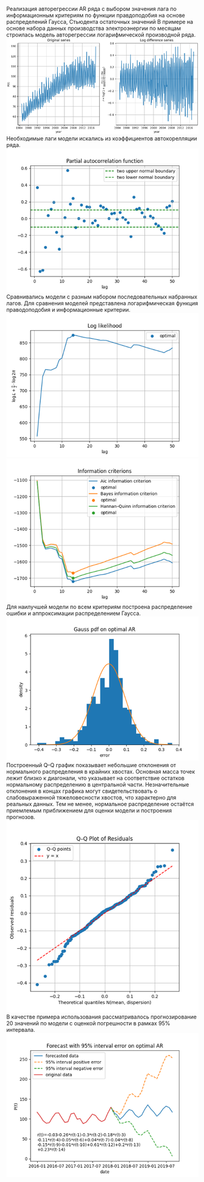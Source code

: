 Реализация авторегрессии AR ряда с выбором значения лага по информационным критериям по функции правдоподобия на основе распределений Гаусса, Стьюдента остаточных значений
В примере на основе набора данных производства электроэнергии по месяцам строилась модель авторегрессии логарифмической производной ряда.![original and log_dif series.png](src%2Fimages%2Foriginal%20and%20log_dif%20series.png)
Необходимые лаги модели искались из коэффициентов автокорелляции ряда.![PACF.png](src%2Fimages%2FPACF.png)\
Сравнивались модели с разным набором последовательных набранных лагов. Для сравнения моделей представлена логарифмическая функция праводоподобия и информационные критерии.![likelihood.png](src%2Fimages%2Flikelihood.png) ![criterions.png](src%2Fimages%2Fcriterions.png)\
Для наилучшей модели по всем критериям построена распределение ошибки и аппроксимации распределением Гаусса.\
![pdf.png](src%2Fimages%2Fpdf.png)\
Построенный Q–Q график показывает небольшие отклонения от нормального распределения в крайних хвостах. Основная масса точек лежит близко к диагонали, что указывает на соответствие остатков нормальному распределению в центральной части. Незначительные отклонения в концах графика могут свидетельствовать о слабовыраженной тяжеловесности хвостов, что характерно для реальных данных. Тем не менее, нормальное распределение остаётся приемлемым приближением для оценки модели и построения прогнозов.
![QQ.png](src%2Fimages%2FQQ.png)\
В качестве примера использования рассматривалось прогнозирование 20 значений по модели с оценкой погрешности в рамках 95% интервала. ![forecast.png](src%2Fimages%2Fforecast.png)